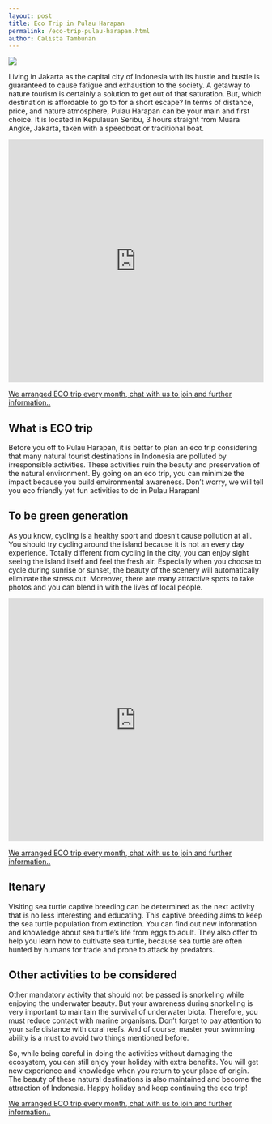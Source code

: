 ```yaml
---
layout: post
title: Eco Trip in Pulau Harapan
permalink: /eco-trip-pulau-harapan.html
author: Calista Tambunan
---
```


<img src="https://paradisotraveling.com/wp-content/uploads/2017/07/pulau-harapan-kepulauan-seribu.jpg" class="post-feat-img img-responsive" />

Living in Jakarta as the capital city of Indonesia with its hustle and bustle is guaranteed to cause fatigue and exhaustion to the society. A getaway to nature tourism is certainly a solution to get out of that saturation. But, which destination is affordable to go to for a short escape? In terms of distance, price, and nature atmosphere, Pulau Harapan can be your main and first choice. It is located in Kepulauan Seribu, 3 hours straight from Muara Angke, Jakarta, taken with a speedboat or traditional boat. 

<iframe width="100%" height="480" src="https://www.youtube.com/embed/FQnEkZZWTr4" frameborder="0" allow="autoplay; encrypted-media" allowfullscreen></iframe>

<a href="https://web.whatsapp.com/send?phone=6281289999522&amp;text=Hi,%20E-Nyelam%20i%20need%20information%20about%20ECO%20trip" class="cta--in--page">We arranged ECO trip every month, chat with us to join and further information..</a>

## What is ECO trip
Before you off to Pulau Harapan, it is better to plan an eco trip considering that many natural tourist destinations in Indonesia are polluted by irresponsible activities.  These activities ruin the beauty and preservation of the natural environment. By going on an eco trip, you can minimize the impact because you build environmental awareness. Don’t worry, we will tell you eco friendly yet fun activities to do in Pulau Harapan! 

## To be green generation
As you know, cycling is a healthy sport and doesn’t cause pollution at all. You should try cycling around the island because it is not an every day experience. Totally different from cycling in the city, you can enjoy sight seeing the island itself and feel the fresh air. Especially when you choose to cycle during sunrise or sunset, the beauty of the scenery will automatically eliminate the stress out. Moreover, there are many attractive spots to take photos and you can blend in with the lives of local people. 

<iframe width="100%" height="480" src="https://www.youtube.com/embed/sGXsL2INMKA" frameborder="0" allow="autoplay; encrypted-media" allowfullscreen></iframe>

<a href="https://web.whatsapp.com/send?phone=6281289999522&amp;text=Hi,%20E-Nyelam%20i%20need%20information%20about%20ECO%20trip" class="cta--in--page">We arranged ECO trip every month, chat with us to join and further information..</a>

## Itenary
Visiting sea turtle captive breeding can be determined as the next activity that is no less interesting and educating. This captive breeding aims to keep the sea turtle population from extinction.  You can find out new information and knowledge about sea turtle’s life from eggs to adult. They also offer to help you learn how to cultivate sea turtle, because sea turtle are often hunted by humans for trade and prone to attack by predators. 

## Other activities to be considered
Other mandatory activity that should not be passed is snorkeling while enjoying the underwater beauty. But your awareness during snorkeling is very important to maintain the survival of underwater biota. Therefore, you must reduce contact with marine organisms. Don’t forget to pay attention to your safe distance with coral reefs. And of course, master your swimming ability is a must to avoid two things mentioned before. 

So, while being careful in doing the activities without damaging the ecosystem, you can still enjoy your holiday with extra benefits. You will get new experience and knowledge when you return to your place of origin. The beauty of these natural destinations is also maintained and become the attraction of Indonesia. Happy holiday and keep continuing the eco trip!

<a href="https://web.whatsapp.com/send?phone=6281289999522&amp;text=Hi,%20E-Nyelam%20i%20need%20information%20about%20ECO%20trip" class="cta--in--page">We arranged ECO trip every month, chat with us to join and further information..</a>
